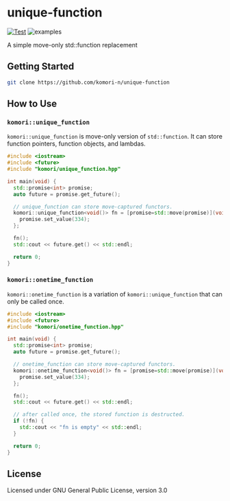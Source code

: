 # unique-function

[![Test](https://github.com/komori-n/unique-function/actions/workflows/test.yml/badge.svg)](https://github.com/komori-n/unique-function/actions/workflows/test.yml)
![examples](https://github.com/komori-n/unique-function/workflows/examples/badge.svg)

A simple move-only std::function replacement

## Getting Started

```sh
git clone https://github.com/komori-n/unique-function
```

## How to Use

### `komori::unique_function`

`komori::unique_function` is move-only version of `std::function`.
It can store function pointers, function objects, and lambdas.

```cpp
#include <iostream>
#include <future>
#include "komori/unique_function.hpp"

int main(void) {
  std::promise<int> promise;
  auto future = promise.get_future();

  // unique_function can store move-captured functors.
  komori::unique_function<void()> fn = [promise=std::move(promise)](void) mutable {
    promise.set_value(334);
  };

  fn();
  std::cout << future.get() << std::endl;

  return 0;
}
```

### `komori::onetime_function`

`komori::onetime_function` is a variation of `komori::unique_function` that can only be called once.

```cpp
#include <iostream>
#include <future>
#include "komori/onetime_function.hpp"

int main(void) {
  std::promise<int> promise;
  auto future = promise.get_future();

  // onetime_function can store move-captured functors.
  komori::onetime_function<void()> fn = [promise=std::move(promise)](void) mutable {
    promise.set_value(334);
  };

  fn();
  std::cout << future.get() << std::endl;

  // after called once, the stored function is destructed.
  if (!fn) {
    std::cout << "fn is empty" << std::endl;
  }

  return 0;
}
```

## License

Licensed under GNU General Public License, version 3.0

